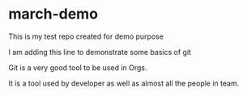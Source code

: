 # march-demo
This is my test repo created for demo purpose



I am adding this line to demonstrate some basics of git



Git is a very good tool to be used in Orgs.


It is a tool used by developer as well as almost all the people in team.
